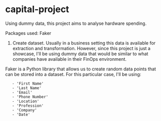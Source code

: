# capital-project
Using dummy data, this project aims to analyse hardware spending.

Packages used: Faker

1) Create dataset.
Usually in a business setting this data is available for extraction and transformation. However, since this project is just a showcase, I'll be using dummy data that would be similar to what companies have available in their FinOps environment.

Faker is a Python library that allows us to create random data points that can be stored into a dataset. 
For this particular case, I'll be using:

       - 'First Name'
       - 'Last Name'
       - 'Email'
       - 'Phone Number'
       - 'Location'
       - 'Profession'
       - 'Company'
       - 'Date'
